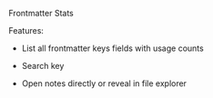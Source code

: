 Frontmatter Stats

Features:

- List all frontmatter keys fields with usage counts

- Search key

- Open notes directly or reveal in file explorer